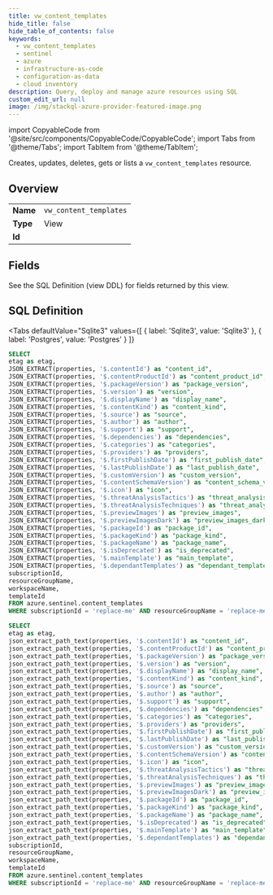 ```yaml
--- 
title: vw_content_templates
hide_title: false
hide_table_of_contents: false
keywords:
  - vw_content_templates
  - sentinel
  - azure
  - infrastructure-as-code
  - configuration-as-data
  - cloud inventory
description: Query, deploy and manage azure resources using SQL
custom_edit_url: null
image: /img/stackql-azure-provider-featured-image.png
---
```


import CopyableCode from '@site/src/components/CopyableCode/CopyableCode';
import Tabs from '@theme/Tabs';
import TabItem from '@theme/TabItem';

Creates, updates, deletes, gets or lists a <code>vw_content_templates</code> resource.

## Overview
<table><tbody>
<tr><td><b>Name</b></td><td><code>vw_content_templates</code></td></tr>
<tr><td><b>Type</b></td><td>View</td></tr>
<tr><td><b>Id</b></td><td><CopyableCode code="azure.sentinel.vw_content_templates" /></td></tr>
</tbody></table>

## Fields

See the SQL Definition (view DDL) for fields returned by this view.

## SQL Definition

<Tabs
defaultValue="Sqlite3"
values={[
{ label: 'Sqlite3', value: 'Sqlite3' },
{ label: 'Postgres', value: 'Postgres' }
]}
>
<TabItem value="Sqlite3">

```sql
SELECT
etag as etag,
JSON_EXTRACT(properties, '$.contentId') as "content_id",
JSON_EXTRACT(properties, '$.contentProductId') as "content_product_id",
JSON_EXTRACT(properties, '$.packageVersion') as "package_version",
JSON_EXTRACT(properties, '$.version') as "version",
JSON_EXTRACT(properties, '$.displayName') as "display_name",
JSON_EXTRACT(properties, '$.contentKind') as "content_kind",
JSON_EXTRACT(properties, '$.source') as "source",
JSON_EXTRACT(properties, '$.author') as "author",
JSON_EXTRACT(properties, '$.support') as "support",
JSON_EXTRACT(properties, '$.dependencies') as "dependencies",
JSON_EXTRACT(properties, '$.categories') as "categories",
JSON_EXTRACT(properties, '$.providers') as "providers",
JSON_EXTRACT(properties, '$.firstPublishDate') as "first_publish_date",
JSON_EXTRACT(properties, '$.lastPublishDate') as "last_publish_date",
JSON_EXTRACT(properties, '$.customVersion') as "custom_version",
JSON_EXTRACT(properties, '$.contentSchemaVersion') as "content_schema_version",
JSON_EXTRACT(properties, '$.icon') as "icon",
JSON_EXTRACT(properties, '$.threatAnalysisTactics') as "threat_analysis_tactics",
JSON_EXTRACT(properties, '$.threatAnalysisTechniques') as "threat_analysis_techniques",
JSON_EXTRACT(properties, '$.previewImages') as "preview_images",
JSON_EXTRACT(properties, '$.previewImagesDark') as "preview_images_dark",
JSON_EXTRACT(properties, '$.packageId') as "package_id",
JSON_EXTRACT(properties, '$.packageKind') as "package_kind",
JSON_EXTRACT(properties, '$.packageName') as "package_name",
JSON_EXTRACT(properties, '$.isDeprecated') as "is_deprecated",
JSON_EXTRACT(properties, '$.mainTemplate') as "main_template",
JSON_EXTRACT(properties, '$.dependantTemplates') as "dependant_templates",
subscriptionId,
resourceGroupName,
workspaceName,
templateId
FROM azure.sentinel.content_templates
WHERE subscriptionId = 'replace-me' AND resourceGroupName = 'replace-me' AND workspaceName = 'replace-me';
```

</TabItem>
<TabItem value="Postgres">

```sql
SELECT
etag as etag,
json_extract_path_text(properties, '$.contentId') as "content_id",
json_extract_path_text(properties, '$.contentProductId') as "content_product_id",
json_extract_path_text(properties, '$.packageVersion') as "package_version",
json_extract_path_text(properties, '$.version') as "version",
json_extract_path_text(properties, '$.displayName') as "display_name",
json_extract_path_text(properties, '$.contentKind') as "content_kind",
json_extract_path_text(properties, '$.source') as "source",
json_extract_path_text(properties, '$.author') as "author",
json_extract_path_text(properties, '$.support') as "support",
json_extract_path_text(properties, '$.dependencies') as "dependencies",
json_extract_path_text(properties, '$.categories') as "categories",
json_extract_path_text(properties, '$.providers') as "providers",
json_extract_path_text(properties, '$.firstPublishDate') as "first_publish_date",
json_extract_path_text(properties, '$.lastPublishDate') as "last_publish_date",
json_extract_path_text(properties, '$.customVersion') as "custom_version",
json_extract_path_text(properties, '$.contentSchemaVersion') as "content_schema_version",
json_extract_path_text(properties, '$.icon') as "icon",
json_extract_path_text(properties, '$.threatAnalysisTactics') as "threat_analysis_tactics",
json_extract_path_text(properties, '$.threatAnalysisTechniques') as "threat_analysis_techniques",
json_extract_path_text(properties, '$.previewImages') as "preview_images",
json_extract_path_text(properties, '$.previewImagesDark') as "preview_images_dark",
json_extract_path_text(properties, '$.packageId') as "package_id",
json_extract_path_text(properties, '$.packageKind') as "package_kind",
json_extract_path_text(properties, '$.packageName') as "package_name",
json_extract_path_text(properties, '$.isDeprecated') as "is_deprecated",
json_extract_path_text(properties, '$.mainTemplate') as "main_template",
json_extract_path_text(properties, '$.dependantTemplates') as "dependant_templates",
subscriptionId,
resourceGroupName,
workspaceName,
templateId
FROM azure.sentinel.content_templates
WHERE subscriptionId = 'replace-me' AND resourceGroupName = 'replace-me' AND workspaceName = 'replace-me';
```

</TabItem>
</Tabs>
